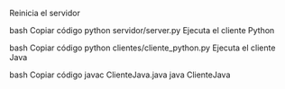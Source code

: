 Reinicia el servidor

bash
Copiar código
python servidor/server.py
Ejecuta el cliente Python

bash
Copiar código
python clientes/cliente_python.py
Ejecuta el cliente Java

bash
Copiar código
javac ClienteJava.java
java ClienteJava
